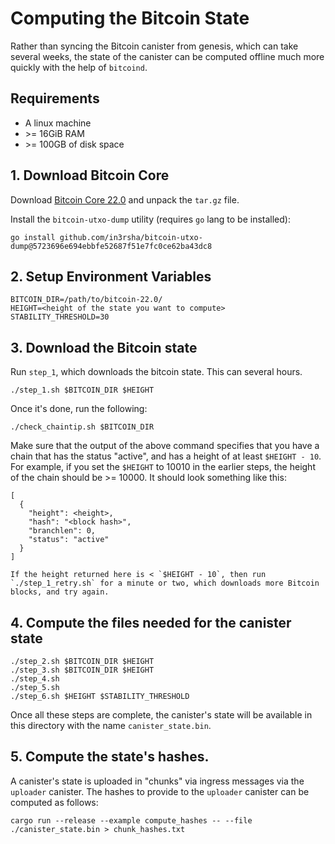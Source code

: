 # Computing the Bitcoin State

Rather than syncing the Bitcoin canister from genesis, which can take several weeks, the state of the canister can be computed offline much more quickly with the help of `bitcoind`.

## Requirements

* A linux machine
* \>= 16GiB RAM
* \>= 100GB of disk space

## 1. Download Bitcoin Core

Download [Bitcoin Core 22.0](https://bitcoin.org/bin/bitcoin-core-22.0/bitcoin-22.0-x86_64-linux-gnu.tar.gz) and unpack the `tar.gz` file.

Install the `bitcoin-utxo-dump` utility (requires `go` lang to be installed):

```
go install github.com/in3rsha/bitcoin-utxo-dump@5723696e694ebbfe52687f51e7fc0ce62ba43dc8
```

## 2. Setup Environment Variables

```
BITCOIN_DIR=/path/to/bitcoin-22.0/
HEIGHT=<height of the state you want to compute>
STABILITY_THRESHOLD=30
```

## 3. Download the Bitcoin state

Run `step_1`, which downloads the bitcoin state. This can several hours.

```
./step_1.sh $BITCOIN_DIR $HEIGHT
```

Once it's done, run the following:

```
./check_chaintip.sh $BITCOIN_DIR
```

Make sure that the output of the above command specifies that you have a chain that has the status "active", and has a height of at least `$HEIGHT - 10`. For example, if you set the `$HEIGHT` to 10010 in the earlier steps, the height of the chain should be >= 10000. It should look something like this:

```
[
  {
    "height": <height>,
    "hash": "<block hash>",
    "branchlen": 0,
    "status": "active"
  }
]

If the height returned here is < `$HEIGHT - 10`, then run `./step_1_retry.sh` for a minute or two, which downloads more Bitcoin blocks, and try again.
```

## 4. Compute the files needed for the canister state

```
./step_2.sh $BITCOIN_DIR $HEIGHT
./step_3.sh $BITCOIN_DIR $HEIGHT
./step_4.sh
./step_5.sh
./step_6.sh $HEIGHT $STABILITY_THRESHOLD
```

Once all these steps are complete, the canister's state will be available in this directory with the name `canister_state.bin`.

## 5. Compute the state's hashes.

A canister's state is uploaded in "chunks" via ingress messages via the `uploader` canister. The hashes to provide to the `uploader` canister can be computed as follows:

```
cargo run --release --example compute_hashes -- --file ./canister_state.bin > chunk_hashes.txt
```
